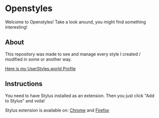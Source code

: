 Openstyles
=====

Welcome to Openstyles! Take a look around, you might find something interesting!

About
-----

This repository was made to see and manage every style I created / modified in some or another way.

[Here is my UserStyles.world Profile](https://userstyles.world/user/trgamer-tech)

Instructions
------------

You need to have Stylus installed as an extension. Then you just click "Add to Stylus" and voila!

Stylus extension is available on: [Chrome](https://chrome.google.com/webstore/detail/stylus/clngdbkpkpeebahjckkjfobafhncgmne) and [Firefox](https://addons.mozilla.org/firefox/addon/styl-us/)
